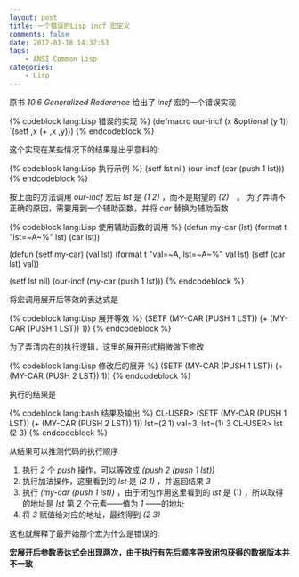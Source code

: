 ```yaml
---
layout: post
title: 一个错误的Lisp incf 宏定义
comments: false
date: 2017-01-18 14:37:53
tags:
    - ANSI Common Lisp
categories:
	- Lisp
---
```


原书 _10.6 Generalized Rederence_ 给出了 _incf_ 宏的一个错误实现


{% codeblock lang:Lisp 错误的实现 %}
(defmacro our-incf (x &optional (y 1))
  `(setf ,x (+ ,x ,y)))
{% endcodeblock %}

<!--more-->

这个实现在某些情况下的结果是出乎意料的:

{% codeblock lang:Lisp 执行示例 %}
(setf lst nil)
(our-incf (car (push 1 lst)))
{% endcodeblock %}

按上面的方法调用 _our-incf_ 宏后 _lst_ 是 _(1 2)_ ，而不是期望的 _(2)_　。
为了弄清不正确的原因，需要用到一个辅助函数，并将 _car_ 替换为辅助函数


{% codeblock lang:Lisp 使用辅助函数的调用 %}
(defun my-car (lst)
  (format t "lst=~A~%" lst)
  (car lst))

(defun (setf my-car) (val lst)
  (format t "val=~A, lst=~A~%" val lst)
  (setf (car lst) val))

(setf lst nil)
(our-incf (my-car (push 1 lst)))
{% endcodeblock %}

将宏调用展开后等效的表达式是

{% codeblock lang:Lisp 展开等效 %}
(SETF (MY-CAR (PUSH 1 LST)) (+ (MY-CAR (PUSH 1 LST)) 1))
{% endcodeblock %}

为了弄清内在的执行逻辑，这里的展开形式稍微做下修改

{% codeblock lang:Lisp 修改后的展开 %}
(SETF (MY-CAR (PUSH 1 LST)) (+ (MY-CAR (PUSH 2 LST)) 1))
{% endcodeblock %}


执行的结果是

{% codeblock lang:bash 结果及输出 %}
CL-USER> (SETF (MY-CAR (PUSH 1 LST)) (+ (MY-CAR (PUSH 2 LST)) 1))
lst=(2 1)
val=3, lst=(1)
3
CL-USER> lst
(2 3)
{% endcodeblock %}

从结果可以推测代码的执行顺序

1. 执行 _2_ 个 _push_ 操作，可以等效成 _(push 2 (push 1 lst))_
2. 执行加法操作，这里看到的 _lst_ 是 _(2 1)_ ，并返回结果 _3_
3. 执行 _(my-car (push 1 lst))_ ，由于闭包作用这里看到的 _lst_ 是 (1) ，所以取得的地址是 _lst_ 第 _2_ 个元素——值为 _1_ ——的地址
4. 将 _3_ 赋值给对应的地址，最终得到 _(2 3)_


这也就解释了最开始那个宏为什么是错误的:

__宏展开后参数表达式会出现两次，由于执行有先后顺序导致闭包获得的数据版本并不一致__
